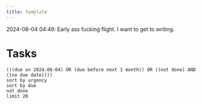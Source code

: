 ```yaml
---
title: template
---
```

2024-08-04
04:49: Early ass fucking flight. I want to get to writing.
# Tasks
```tasks
(((due on 2024-08-04) OR (due before next 1 month)) OR ((not done) AND ((no due date))))
sort by urgency
sort by due
not done
limit 20
```